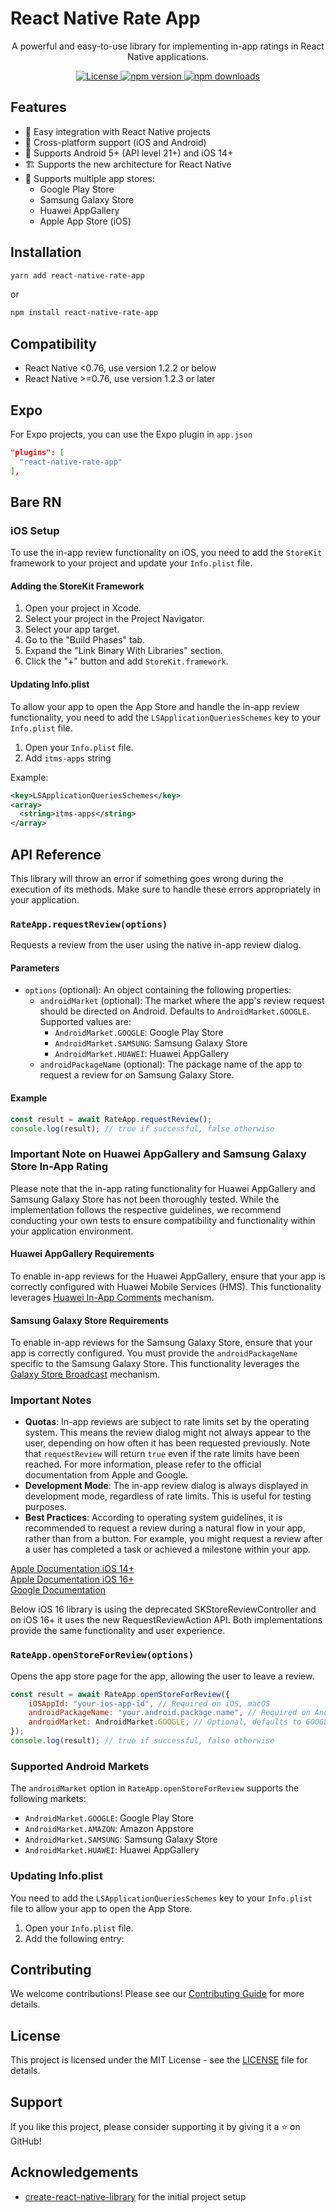 # React Native Rate App

<p align="center">
  A powerful and easy-to-use library for implementing in-app ratings in React Native applications.
</p>

<p align="center">
  <a href="https://github.com/huextrat/react-native-rate-app/blob/main/LICENSE">
    <img alt="License" src="https://img.shields.io/badge/license-MIT-blue.svg" />
  </a>
  <a href="https://www.npmjs.com/package/react-native-rate-app">
    <img alt="npm version" src="https://img.shields.io/npm/v/react-native-rate-app.svg" />
  </a>
  <a href="https://www.npmjs.com/package/react-native-rate-app">
    <img alt="npm downloads" src="https://img.shields.io/npm/dm/react-native-rate-app.svg" />
  </a>
</p>

## Features

- 🚀 Easy integration with React Native projects
- 🔄 Cross-platform support (iOS and Android)
- 📱 Supports Android 5+ (API level 21+) and iOS 14+
- 🏗️ Supports the new architecture for React Native
- 🛒 Supports multiple app stores:
  - Google Play Store
  - Samsung Galaxy Store
  - Huawei AppGallery
  - Apple App Store (iOS)

## Installation

```sh
yarn add react-native-rate-app
```
or
```sh
npm install react-native-rate-app
```

## Compatibility

- React Native <0.76, use version 1.2.2 or below
- React Native >=0.76, use version 1.2.3 or later

## Expo

For Expo projects, you can use the Expo plugin in `app.json`

```json
"plugins": [
  "react-native-rate-app"
],
```

## Bare RN

### iOS Setup

To use the in-app review functionality on iOS, you need to add the `StoreKit` framework to your project and update your `Info.plist` file.

#### Adding the StoreKit Framework

1. Open your project in Xcode.
2. Select your project in the Project Navigator.
3. Select your app target.
4. Go to the "Build Phases" tab.
5. Expand the "Link Binary With Libraries" section.
6. Click the "+" button and add `StoreKit.framework`.

#### Updating Info.plist

To allow your app to open the App Store and handle the in-app review functionality, you need to add the `LSApplicationQueriesSchemes` key to your `Info.plist` file.

1. Open your `Info.plist` file.
2. Add `itms-apps` string

Example:
```xml
<key>LSApplicationQueriesSchemes</key>
<array>
  <string>itms-apps</string>
</array>
```

## API Reference

This library will throw an error if something goes wrong during the execution of its methods. Make sure to handle these errors appropriately in your application.

### `RateApp.requestReview(options)`

Requests a review from the user using the native in-app review dialog.

#### Parameters

- `options` (optional): An object containing the following properties:
  - `androidMarket` (optional): The market where the app's review request should be directed on Android. Defaults to `AndroidMarket.GOOGLE`. Supported values are:
    - `AndroidMarket.GOOGLE`: Google Play Store
    - `AndroidMarket.SAMSUNG`: Samsung Galaxy Store
    - `AndroidMarket.HUAWEI`: Huawei AppGallery
  - `androidPackageName` (optional): The package name of the app to request a review for on Samsung Galaxy Store.

#### Example

```javascript
const result = await RateApp.requestReview();
console.log(result); // true if successful, false otherwise
```

### Important Note on Huawei AppGallery and Samsung Galaxy Store In-App Rating

Please note that the in-app rating functionality for Huawei AppGallery and Samsung Galaxy Store has not been thoroughly tested. While the implementation follows the respective guidelines, we recommend conducting your own tests to ensure compatibility and functionality within your application environment.

#### Huawei AppGallery Requirements

To enable in-app reviews for the Huawei AppGallery, ensure that your app is correctly configured with Huawei Mobile Services (HMS). This functionality leverages [Huawei In-App Comments](https://developer.huawei.com/consumer/en/doc/AppGallery-connect-Guides/agc-comments-develop-0000001062858332) mechanism.

#### Samsung Galaxy Store Requirements

To enable in-app reviews for the Samsung Galaxy Store, ensure that your app is correctly configured. You must provide the `androidPackageName` specific to the Samsung Galaxy Store. This functionality leverages the [Galaxy Store Broadcast](https://developer.samsung.com/galaxy-store/customer-review/galaxy-store-review-broadcast.html) mechanism.

### Important Notes

- **Quotas**: In-app reviews are subject to rate limits set by the operating system. This means the review dialog might not always appear to the user, depending on how often it has been requested previously. Note that `requestReview` will return `true` even if the rate limits have been reached. For more information, please refer to the official documentation from Apple and Google.
- **Development Mode**: The in-app review dialog is always displayed in development mode, regardless of rate limits. This is useful for testing purposes.
- **Best Practices**: According to operating system guidelines, it is recommended to request a review during a natural flow in your app, rather than from a button. For example, you might request a review after a user has completed a task or achieved a milestone within your app.

[Apple Documentation iOS 14+](https://developer.apple.com/documentation/storekit/skstorereviewcontroller/3566727-requestreview#discussion)<br>
[Apple Documentation iOS 16+](https://developer.apple.com/documentation/storekit/requestreviewaction)<br>
[Google Documentation](https://developer.android.com/guide/playcore/in-app-review)

Below iOS 16 library is using the deprecated SKStoreReviewController and on iOS 16+ it uses the new RequestReviewAction API. Both implementations provide the same functionality and user experience.

### `RateApp.openStoreForReview(options)`

Opens the app store page for the app, allowing the user to leave a review.

```javascript
const result = await RateApp.openStoreForReview({
    iOSAppId: "your-ios-app-id", // Required on iOS, macOS
    androidPackageName: "your.android.package.name", // Required on Android
    androidMarket: AndroidMarket.GOOGLE, // Optional, defaults to GOOGLE
});
console.log(result); // true if successful, false otherwise
```

### Supported Android Markets

The `androidMarket` option in `RateApp.openStoreForReview` supports the following markets:

- `AndroidMarket.GOOGLE`: Google Play Store
- `AndroidMarket.AMAZON`: Amazon Appstore
- `AndroidMarket.SAMSUNG`: Samsung Galaxy Store
- `AndroidMarket.HUAWEI`: Huawei AppGallery

### Updating Info.plist

You need to add the `LSApplicationQueriesSchemes` key to your `Info.plist` file to allow your app to open the App Store.

1. Open your `Info.plist` file.
2. Add the following entry:


## Contributing

We welcome contributions! Please see our [Contributing Guide](CONTRIBUTING.md) for more details.

## License

This project is licensed under the MIT License - see the [LICENSE](LICENSE) file for details.

## Support

If you like this project, please consider supporting it by giving it a ⭐️ on GitHub!

## Acknowledgements

- [create-react-native-library](https://github.com/callstack/react-native-builder-bob) for the initial project setup